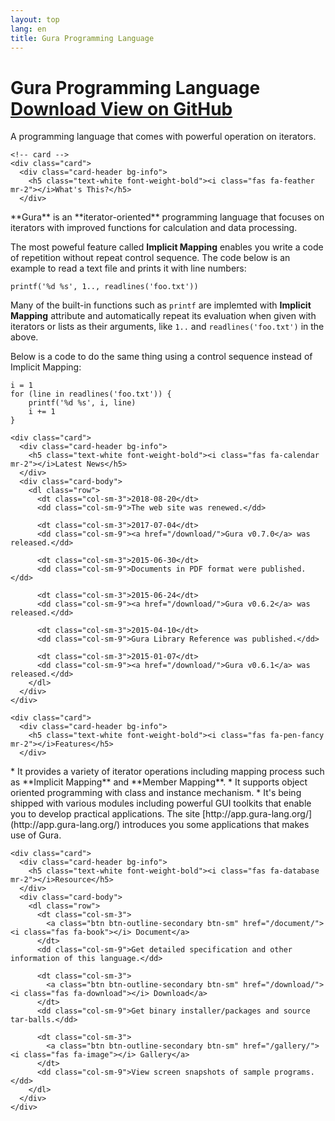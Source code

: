 ```yaml
---
layout: top
lang: en
title: Gura Programming Language
---
```

<div class="jumbotron">
  <div class="container-fluid">
	<h1 class="display-4">Gura Programming Language
	  <span class="float-right">
		<a class="btn btn-secondary" href="/download/">
		  <i class="fas fa-download mr-2"></i>Download
		</a>
		<a class="btn btn-secondary" href="https://github.com/gura-lang/gura">
		  <i class="fab fa-github mr-2"></i>View on GitHub
		</a>
	  </span>
	</h1>
	<p class="lead">
	  A programming language that comes with powerful operation on iterators.
	</p>
  </div>
</div>

<div class="container-fluid">
  <div class="card-deck">

	<!-- card -->
	<div class="card">
	  <div class="card-header bg-info">
		<h5 class="text-white font-weight-bold"><i class="fas fa-feather mr-2"></i>What's This?</h5>
	  </div>
<div class="card-body" markdown="1">
**Gura** is an **iterator-oriented** programming language
that focuses on iterators with improved functions for calculation and data processing.

The most poweful feature called **Implicit Mapping**
enables you write a code of repetition without repeat control sequence.
The code below is an example to read a text file and prints it with line numbers:

    printf('%d %s', 1.., readlines('foo.txt'))

Many of the built-in functions such as `printf` are implemted with **Implicit Mapping** attribute
and automatically repeat its evaluation when given with iterators or lists as their arguments,
like `1..` and `readlines('foo.txt')` in the above.

Below is a code to do the same thing using a control sequence instead of Implicit Mapping:

    i = 1
    for (line in readlines('foo.txt')) {
        printf('%d %s', i, line)
        i += 1
    }
</div>
	</div>
	<!-- card -->

<!-- card -->
	<div class="card">
	  <div class="card-header bg-info">
		<h5 class="text-white font-weight-bold"><i class="fas fa-calendar mr-2"></i>Latest News</h5>
	  </div>
	  <div class="card-body">
		<dl class="row">
		  <dt class="col-sm-3">2018-08-20</dt>
		  <dd class="col-sm-9">The web site was renewed.</dd>

		  <dt class="col-sm-3">2017-07-04</dt>
		  <dd class="col-sm-9"><a href="/download/">Gura v0.7.0</a> was released.</dd>

		  <dt class="col-sm-3">2015-06-30</dt>
		  <dd class="col-sm-9">Documents in PDF format were published.</dd>

		  <dt class="col-sm-3">2015-06-24</dt>
		  <dd class="col-sm-9"><a href="/download/">Gura v0.6.2</a> was released.</dd>

		  <dt class="col-sm-3">2015-04-10</dt>
		  <dd class="col-sm-9">Gura Library Reference was published.</dd>

		  <dt class="col-sm-3">2015-01-07</dt>
		  <dd class="col-sm-9"><a href="/download/">Gura v0.6.1</a> was released.</dd>
		</dl>
	  </div>
	</div>
<!-- card -->

  </div>

  <div class="card-deck mt-3">

<!-- card -->
	<div class="card">
	  <div class="card-header bg-info">
		<h5 class="text-white font-weight-bold"><i class="fas fa-pen-fancy mr-2"></i>Features</h5>
	  </div>
<div class="card-body" markdown="1">
* It provides a variety of iterator operations including mapping process
  such as **Implicit Mapping** and **Member Mapping**.
* It supports object oriented programming with class and instance mechanism.
* It's being shipped with various modules including powerful GUI toolkits
  that enable you to develop practical applications.
  The site [http://app.gura-lang.org/](http://app.gura-lang.org/) introduces you
  some applications that makes use of Gura.
</div>
	</div>
<!-- card -->

<!-- card -->
	<div class="card">
	  <div class="card-header bg-info">
		<h5 class="text-white font-weight-bold"><i class="fas fa-database mr-2"></i>Resource</h5>
	  </div>
	  <div class="card-body">
		<dl class="row">
		  <dt class="col-sm-3">
			<a class="btn btn-outline-secondary btn-sm" href="/document/"><i class="fas fa-book"></i> Document</a>
		  </dt>
		  <dd class="col-sm-9">Get detailed specification and other information of this language.</dd>

		  <dt class="col-sm-3">
			<a class="btn btn-outline-secondary btn-sm" href="/download/"><i class="fas fa-download"></i> Download</a>
		  </dt>
		  <dd class="col-sm-9">Get binary installer/packages and source tar-balls.</dd>

		  <dt class="col-sm-3">
			<a class="btn btn-outline-secondary btn-sm" href="/gallery/"><i class="fas fa-image"></i> Gallery</a>
		  </dt>
		  <dd class="col-sm-9">View screen snapshots of sample programs.</dd>
		</dl>
	  </div>
	</div>
<!-- card -->

  </div>
</div>
